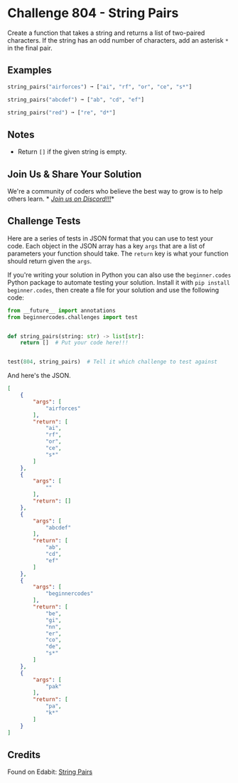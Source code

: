 # Challenge 804 - String Pairs

Create a function that takes a string and returns a list of two-paired characters. If the string has an odd number of characters, add an asterisk `*` in the final pair.

## Examples
```python
string_pairs("airforces") ➞ ["ai", "rf", "or", "ce", "s*"]

string_pairs("abcdef") ➞ ["ab", "cd", "ef"] 

string_pairs("red") ➞ ["re", "d*"]
```
## Notes

- Return `[]` if the given string is empty.

## Join Us & Share Your Solution

We're a community of coders who believe the best way to grow is to help others learn. *
*[Join us on Discord!!!](https://discord.gg/sfHykntuGy)**

## Challenge Tests

Here are a series of tests in JSON format that you can use to test your code. Each object in the JSON array has a
key `args` that are a list of parameters your function should take. The `return` key is what your function should return
given the `args`.

If you're writing your solution in Python you can also use the `beginner.codes` Python package to automate testing your
solution. Install it with `pip install beginner.codes`, then create a file for your solution and use the following code:

```python
from __future__ import annotations
from beginnercodes.challenges import test


def string_pairs(string: str) -> list[str]:
    return []  # Put your code here!!!


test(804, string_pairs)  # Tell it which challenge to test against
```

And here's the JSON.

```json
[
    {
        "args": [
            "airforces"
        ],
        "return": [
            "ai",
            "rf",
            "or",
            "ce",
            "s*"
        ]
    },
    {
        "args": [
            ""
        ],
        "return": []
    },
    {
        "args": [
            "abcdef"
        ],
        "return": [
            "ab",
            "cd",
            "ef"
        ]
    },
    {
        "args": [
            "beginnercodes"
        ],
        "return": [
            "be",
            "gi",
            "nn",
            "er",
            "co",
            "de",
            "s*"
        ]
    },
    {
        "args": [
            "pak"
        ],
        "return": [
            "pa",
            "k*"
        ]
    }
]
```

## Credits

Found on Edabit: [String Pairs](https://edabit.com/challenge/ZDSrKXGH4dG9M4iuP)
